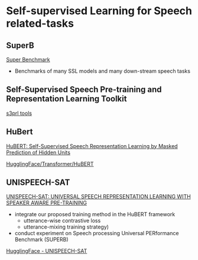 # Self-supervised Learning for Speech related-tasks

## SuperB
[Super Benchmark](https://superbbenchmark.org/)
- Benchmarks of many SSL models and many down-stream speech tasks


## Self-Supervised Speech Pre-training and Representation Learning Toolkit
[s3prl tools](https://github.com/s3prl/s3prl)


## HuBert
[HuBERT: Self-Supervised Speech Representation Learning by Masked Prediction of Hidden Units](https://arxiv.org/abs/2106.07447)

[HugglingFace/Transformer/HuBERT](https://huggingface.co/transformers/model_doc/hubert.html)


## UNISPEECH-SAT
[UNISPEECH-SAT: UNIVERSAL SPEECH REPRESENTATION LEARNING WITH SPEAKER AWARE PRE-TRAINING](https://arxiv.org/pdf/2110.05752.pdf)
- integrate our proposed training method in the HuBERT framework
  - utterance-wise contrastive loss
  - utterance-mixing training strategy) 
- conduct experiment on Speech processing Universal PERformance Benchmark (SUPERB)

[HugglingFace - UNISPEECH-SAT](https://huggingface.co/microsoft/unispeech-sat-base-plus)

